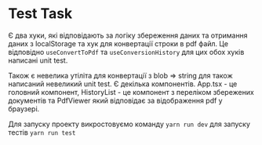 # Test Task

Є два хуки, які відповідають за логіку збереження даних та отримання даних з localStorage та хук для конвертації строки в pdf файл. 
Це відповідно `useConvertToPdf` та `useConversionHistory` для цих обох хуків написані unit test.

Також є невелика утіліта для конвертації з blob => string для також написаний невеликий unit test.
Є декілька компонентів. App.tsx - це головний компонент, HistoryList - це компонент з переліком збережених документів та PdfViewer який відповідає за відображення pdf у браузері.

Для запуску проекту викростовуємо команду `yarn run dev` для запуску тестів `yarn run test`
